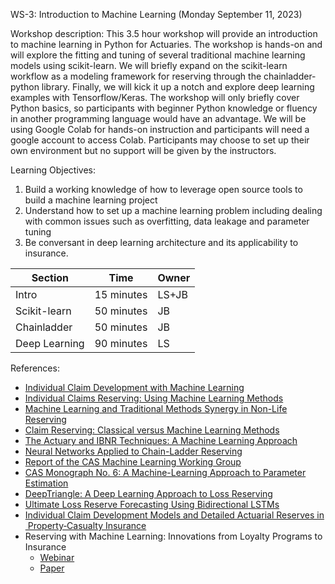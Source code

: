 WS-3: Introduction to Machine Learning (Monday September 11, 2023)

Workshop description:
This 3.5 hour workshop will provide an introduction to machine learning in Python for Actuaries. The workshop is hands-on and will explore the fitting and tuning of several traditional machine learning models using scikit-learn. We will briefly expand on the scikit-learn workflow as a modeling framework for reserving through the chainladder-python library. Finally, we will kick it up a notch and explore deep learning examples with Tensorflow/Keras.  The workshop will only briefly cover Python basics, so participants with beginner Python knowledge or fluency in another programming language would have an advantage. We will be using Google Colab for hands-on instruction and participants will need a google account to access Colab.  Participants may choose to set up their own environment but no support will be given by the instructors.
 
Learning Objectives: 
1.	Build a working knowledge of how to leverage open source tools to build a machine learning project
2.	Understand how to set up a machine learning problem including dealing with common issues such as overfitting, data leakage and parameter tuning
3.	Be conversant in deep learning architecture and its applicability to insurance.


|Section|Time|Owner|
|--------|----|----|
|Intro| 15 minutes|LS+JB|
|Scikit-learn| 50 minutes|JB|
|Chainladder| 50 minutes|JB|
|Deep Learning| 90 minutes|LS|


References:
* [Individual Claim Development with Machine Learning](http://www.actuaries.org/astin/documents/astin_icdml_wp_report_final.pdf)
* [Individual Claims Reserving: Using Machine Learning Methods](https://core.ac.uk/download/pdf/335015272.pdf)
* [Machine Learning and Traditional Methods Synergy in Non-Life Reserving](https://www.actuaries.org/IAA/Documents/ASTIN/ASTIN_MLTMS%20Report_SJAMAL.pdf)
* [Claim Reserving: Classical versus Machine Learning Methods](https://macsphere.mcmaster.ca/bitstream/11375/26892/2/Cai_Pengfei_2021August_MSc.pdf)
* [The Actuary and IBNR Techniques: A Machine Learning Approach](https://papers.ssrn.com/sol3/papers.cfm?abstract_id=3697256)
* [Neural Networks Applied to Chain-Ladder Reserving](https://papers.ssrn.com/sol3/papers.cfm?abstract_id=2966126)
* [Report of the CAS Machine Learning Working Group](https://www.casact.org/sites/default/files/2022-03/01_Winter-Eforum-2022-ML_in_Insurance.pdf)
* [CAS Monograph No. 6: A Machine-Learning Approach to Parameter Estimation](https://www.casact.org/monograph/cas-monograph-no-6)
* [DeepTriangle: A Deep Learning Approach to Loss Reserving](https://www.mdpi.com/2227-9091/7/3/97)
* [Ultimate Loss Reserve Forecasting Using Bidirectional LSTMs](https://eforum.casact.org/article/37953-ultimate-loss-reserve-forecasting-using-bidirectional-lstms)
* [Individual Claim Development Models and Detailed Actuarial Reserves in Property‐Casualty Insurance](https://cognalysis.com/wp-content/uploads/2022/07/Individual-Claim-Development-Models-and-Detailed-Actuarial-Reserves-in-Property-Casualty-Insurance-2021-04-06-1.pdf)
* Reserving with Machine Learning: Innovations from Loyalty Programs to Insurance
  - [Webinar](https://www.pathlms.com/cas/courses/50925)
  - [Paper](https://www.casact.org/sites/default/files/database/forum_17sforum_01-llaguno_bardis_chin_gwilliam_hagerstrand_petzoldt.pdf)
